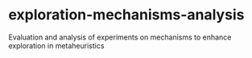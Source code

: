 # exploration-mechanisms-analysis
Evaluation and analysis of experiments on mechanisms to enhance exploration in metaheuristics 
